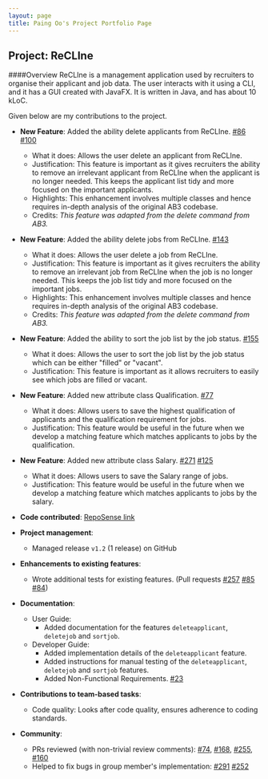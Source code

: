 ```yaml
---
layout: page
title: Paing Oo's Project Portfolio Page
---
```


## Project: ReCLIne

####Overview
ReCLIne is a management application used by recruiters to organise their applicant and job data. The user interacts with it using a CLI, and it has a GUI created with JavaFX. It is written in Java, and has about 10 kLoC.

Given below are my contributions to the project.

* **New Feature**: Added the ability delete applicants from ReCLIne. [\#86](https://github.com/AY2122S2-CS2103T-W15-1/tp/pull/86) [\#100](https://github.com/AY2122S2-CS2103T-W15-1/tp/pull/100)
    * What it does: Allows the user delete an applicant from ReCLIne. 
    * Justification: This feature is important as it gives recruiters the ability to remove an irrelevant applicant from ReCLIne when the applicant is no longer needed. This keeps the applicant list tidy and more focused on the important applicants.
    * Highlights: This enhancement involves multiple classes and hence requires in-depth analysis of the original AB3 codebase.
    * Credits: *This feature was adapted from the delete command from AB3.*

* **New Feature**: Added the ability delete jobs from ReCLIne. [\#143](https://github.com/AY2122S2-CS2103T-W15-1/tp/pull/143)
  * What it does: Allows the user delete a job from ReCLIne. 
  * Justification: This feature is important as it gives recruiters the ability to remove an irrelevant job from ReCLIne when the job is no longer needed. This keeps the job list tidy and more focused on the important jobs.
  * Highlights: This enhancement involves multiple classes and hence requires in-depth analysis of the original AB3 codebase.
  * Credits: *This feature was adapted from the delete command from AB3.*
  
* **New Feature**: Added the ability to sort the job list by the job status. [\#155](https://github.com/AY2122S2-CS2103T-W15-1/tp/pull/155)
    * What it does: Allows the user to sort the job list by the job status which can be either "filled" or "vacant". 
    * Justification: This feature is important as it allows recruiters to easily see which jobs are filled or vacant.

* **New Feature**: Added new attribute class Qualification. [\#77](https://github.com/AY2122S2-CS2103T-W15-1/tp/pull/77)
    * What it does: Allows users to save the highest qualification of applicants and the qualification requirement for jobs.
    * Justification: This feature would be useful in the future when we develop a matching feature which matches applicants to jobs by the qualification.

* **New Feature**: Added new attribute class Salary. [\#271](https://github.com/AY2122S2-CS2103T-W15-1/tp/pull/271) [\#125](https://github.com/AY2122S2-CS2103T-W15-1/tp/pull/125)
  * What it does: Allows users to save the Salary range of jobs.
  * Justification: This feature would be useful in the future when we develop a matching feature which matches applicants to jobs by the salary.
  
* **Code contributed**:
[RepoSense link](https://nus-cs2103-ay2122s2.github.io/tp-dashboard/?search=e0543517&breakdown=true)

* **Project management**:
    * Managed release `v1.2` (1 release) on GitHub

* **Enhancements to existing features**:
    * Wrote additional tests for existing features. (Pull requests [\#257](https://github.com/AY2122S2-CS2103T-W15-1/tp/pull/257) [\#85](https://github.com/AY2122S2-CS2103T-W15-1/tp/pull/85) [\#84](https://github.com/AY2122S2-CS2103T-W15-1/tp/pull/84))

* **Documentation**:
    * User Guide:
        * Added documentation for the features `deleteapplicant`, `deletejob` and `sortjob`.
    * Developer Guide:
        * Added implementation details of the `deleteapplicant` feature.
        * Added instructions for manual testing of the `deleteapplicant`, `deletejob` and `sortjob` features.
        * Added Non-Functional Requirements. [\#23](https://github.com/AY2122S2-CS2103T-W15-1/tp/pull/23)

* **Contributions to team-based tasks**:
    * Code quality: Looks after code quality, ensures adherence to coding standards.
  
* **Community**:
    * PRs reviewed (with non-trivial review comments): [\#74](https://github.com/AY2122S2-CS2103T-W15-1/tp/pull/74), [\#168](https://github.com/AY2122S2-CS2103T-W15-1/tp/pull/168), [\#255](https://github.com/AY2122S2-CS2103T-W15-1/tp/pull/255), [\#160](https://github.com/AY2122S2-CS2103T-W15-1/tp/pull/160)
    * Helped to fix bugs in group member's implementation: [\#291](https://github.com/AY2122S2-CS2103T-W15-1/tp/pull/291) [\#252](https://github.com/AY2122S2-CS2103T-W15-1/tp/pull/252)
